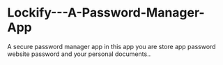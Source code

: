 # Lockify---A-Password-Manager-App

A secure password manager app in this app you are store app password website password and your personal documents..
